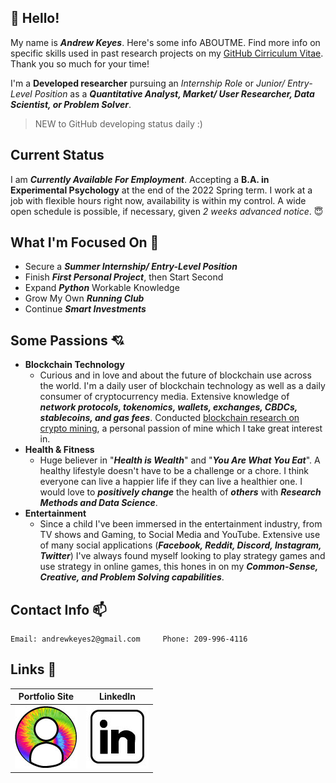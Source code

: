 ## :wave: Hello!
My name is ***Andrew Keyes***. Here's some info ABOUTME. Find more info on specific skills used in past research projects on my [GitHub Cirriculum Vitae](https://github.com/akeyess/Cirriculum_Vitae). Thank you so much for your time! 

I'm a **Developed researcher** pursuing an *Internship Role* or *Junior/ Entry-Level Position* as a ***Quantitative Analyst, Market/ User Researcher, Data Scientist, or Problem Solver***. 

> NEW to GitHub developing status daily :)

## Current Status
I am ***Currently Available For Employment***. Accepting a **B.A. in Experimental Psychology** at the end of the 2022 Spring term. I work at a job with flexible hours right now, availability is within my control. A wide open schedule is possible, if necessary, given *2 weeks advanced notice*. :innocent:

## What I'm Focused On :mag_right:

- Secure a ***Summer Internship/ Entry-Level Position***
- Finish ***First Personal Project***, then Start Second
- Expand ***Python*** Workable Knowledge 
- Grow My Own ***Running Club***
- Continue ***Smart Investments***

## Some Passions :cupid:
   - **Blockchain Technology**
      - Curious and in love and  about the future of blockchain use across the world. I'm a daily user of blockchain technology as well as a daily consumer of cryptocurrency media. Extensive knowledge of ***network protocols, tokenomics, wallets, exchanges, CBDCs, stablecoins, and gas fees***. Conducted [blockchain research on crypto mining](https://github.com/akeyess/Eth_Mining_Research_Report), a personal passion of mine which I take great interest in. 
   - **Health & Fitness**
      - Huge believer in "***Health is Wealth***" and "***You Are What You Eat***". A healthy lifestyle doesn't have to be a challenge or a chore. I think everyone can live a happier life if they can live a healthier one. I would love to ***positively change*** the health of ***others*** with ***Research Methods and Data Science***.
   - **Entertainment**
      - Since a child I've been immersed in the entertainment industry, from TV shows and Gaming, to Social Media and YouTube. Extensive use of many social applications (***Facebook, Reddit, Discord, Instagram, Twitter***) I've always found myself looking to play strategy games and use strategy in online games, this hones in on my ***Common-Sense, Creative, and Problem Solving capabilities***.
      
## Contact Info :mailbox:

```
Email: andrewkeyes2@gmail.com     Phone: 209-996-4116
```

## Links 🔗

**Portfolio Site**          |  **LinkedIn**
:-------------------------:|:-------------------------:
[![Personal Portfolio Site](https://raw.githubusercontent.com/akeyess/akeyess/main/profile.jpg)](https://andrewkeyes2.wixsite.com/andrewkeyes) |  [![Linkedin](https://raw.githubusercontent.com/akeyess/akeyess/main/linkedin.edit.jpg)](https://www.linkedin.com/in/andrew-keyes-3a0091226/)

